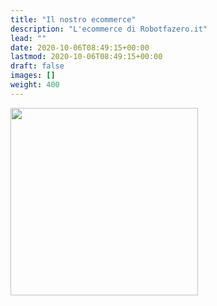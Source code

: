 ```yaml
---
title: "Il nostro ecommerce"
description: "L'ecommerce di Robotfazero.it"
lead: ""
date: 2020-10-06T08:49:15+00:00
lastmod: 2020-10-06T08:49:15+00:00
draft: false
images: []
weight: 400
---
```




<img width="300" class="x figure-img img-fluid lazyload blur-up"  src="/hog/104.webp" alt="">
